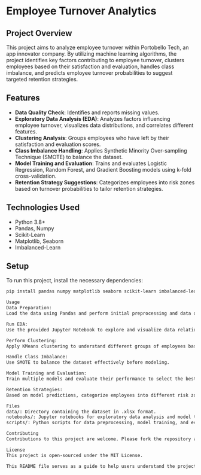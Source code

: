 # Employee Turnover Analytics

## Project Overview
This project aims to analyze employee turnover within Portobello Tech, an app innovator company. By utilizing machine learning algorithms, the project identifies key factors contributing to employee turnover, clusters employees based on their satisfaction and evaluation, handles class imbalance, and predicts employee turnover probabilities to suggest targeted retention strategies.

## Features
- **Data Quality Check**: Identifies and reports missing values.
- **Exploratory Data Analysis (EDA)**: Analyzes factors influencing employee turnover, visualizes data distributions, and correlates different features.
- **Clustering Analysis**: Groups employees who have left by their satisfaction and evaluation scores.
- **Class Imbalance Handling**: Applies Synthetic Minority Over-sampling Technique (SMOTE) to balance the dataset.
- **Model Training and Evaluation**: Trains and evaluates Logistic Regression, Random Forest, and Gradient Boosting models using k-fold cross-validation.
- **Retention Strategy Suggestions**: Categorizes employees into risk zones based on turnover probabilities to tailor retention strategies.

## Technologies Used
- Python 3.8+
- Pandas, Numpy
- Scikit-Learn
- Matplotlib, Seaborn
- Imbalanced-Learn

## Setup
To run this project, install the necessary dependencies:

```bash
pip install pandas numpy matplotlib seaborn scikit-learn imbalanced-learn

Usage
Data Preparation:
Load the data using Pandas and perform initial preprocessing and data quality checks.

Run EDA:
Use the provided Jupyter Notebook to explore and visualize data relationships.

Perform Clustering:
Apply KMeans clustering to understand different groups of employees based on key metrics.

Handle Class Imbalance:
Use SMOTE to balance the dataset effectively before modeling.

Model Training and Evaluation:
Train multiple models and evaluate their performance to select the best one.

Retention Strategies:
Based on model predictions, categorize employees into different risk zones and suggest appropriate retention strategies.

Files
data/: Directory containing the dataset in .xlsx format.
notebooks/: Jupyter notebooks for exploratory data analysis and model training.
scripts/: Python scripts for data preprocessing, model training, and evaluation.

Contributing
Contributions to this project are welcome. Please fork the repository and submit a pull request with your features or fixes.

License
This project is open-sourced under the MIT License.

This README file serves as a guide to help users understand the project's purpose, setup, and execution. You can modify this template as necessary to better fit your specific project needs or to elaborate on particular sections of your project.
